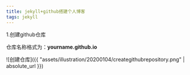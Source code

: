 ```yaml
---
title: jekyll+github搭建个人博客
tags: jekyll
---
```


1.创建github仓库

仓库名称格式为：**yourname.github.io**

![创建仓库]({{ "assets/illustration/20200104/creategithubrepository.png" | absolute_url }})



